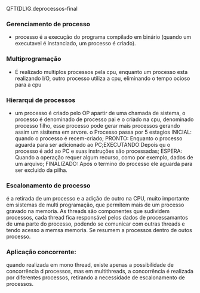 QFT(DL)G.deprocessos-final
### Gerenciamento de processo 
- processo é a execução do programa compilado em binário (quando um executavel é instanciado, um processo é criado).
### Multiprogramação
 - É realizado multiplos processos pela cpu, enquanto um processo esta realizando I/O, outro processo utiliza a cpu, eliminando o tempo ocioso para a cpu
### Hierarqui de processos 
- um processo é criado pelo OP apartir de uma chamada de sistema, o processo é denominado de processo pai e o criado na cpu, denominado processo filho, esse processo pode gerar mais processos gerando assim um sisitema em arvore.
o Processo passa por 5 estagios INICIAL: quando o processo é recem-criado; PRONTO: Enquanto o processo aguarda para ser adicionado ao PC;EXECUTANDO:Depois qu o processo é add ao PC e suas instruções são processadas; ESPERA: Quando a operação requer algum recurso, como por exemplo, dados de um arquivo; FINALIZADO: Após o termino do processo ele aguarda para ser excluido da pilha.
### Escalonamento de processo
é a retirada de um processo e a adição de outro na CPU, muito importante em sistemas de multi programação, que permitem mais de um processo gravado na memoria.
As threads são componentes que sudividem processos, cada thread fica responsável pelos dados de processamantos de uma parte do processo, podendo se comunicar com outras threads e tendo acesso a memsa memoria. Se resumem a processos dentro de outos processo.
### Aplicação concorrente: 
quando realizada em mono thread, existe apenas a possibilidade de concorrência d processos, mas em multithreads, a concorrência é realizada por diferentes processos, retirando a necessidade de escalonamento de processos.
